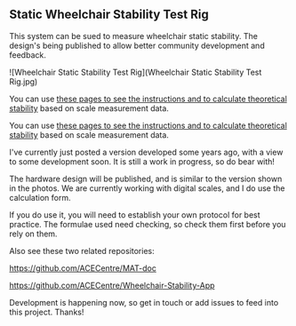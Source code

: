 ## Static Wheelchair Stability Test Rig


This system can be sued to measure wheelchair static stability. The design's being published to allow better community development and feedback.

![Wheelchair Static Stability Test Rig](Wheelchair Static Stability Test Rig.jpg)

You can use [these pages to see the instructions and to calculate theoretical stability](https://paulhewett.github.io/assistivetech-wheelchair-stability/) based on scale measurement data.

You can use [these pages to see the instructions and to calculate theoretical stability](https://paulhewett.github.io/wheelchair-stability-test-rig/) based on scale measurement data.

I've currently just posted a version developed some years ago, with a view to some development soon. It is still a work in progress, so do bear with!

The hardware design will be published, and is similar to the version shown in the photos. We are currently working with digital scales, and I do use the calculation form.

If you do use it, you will need to establish your own protocol for best practice. The formulae used need checking, so check them first before you rely on them. 

Also see these two related repositories:

https://github.com/ACECentre/MAT-doc

https://github.com/ACECentre/Wheelchair-Stability-App

Development is happening now, so get in touch or add issues to feed into this project. Thanks!
